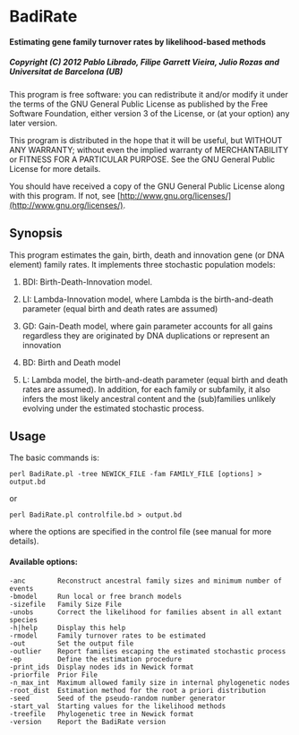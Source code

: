 
# BadiRate

#### Estimating gene family turnover rates by likelihood-based methods
##### Copyright (C) 2012 Pablo Librado, Filipe Garrett Vieira, Julio Rozas and Universitat de Barcelona (UB)

This program is free software: you can redistribute it and/or modify it under the terms of the GNU General Public License as published by the Free Software Foundation, either version 3 of the License, or (at your option) any later version.

This program is distributed in the hope that it will be useful, but WITHOUT ANY WARRANTY; without even the implied warranty of MERCHANTABILITY or FITNESS FOR A PARTICULAR PURPOSE. See the GNU General Public License for more details.

You should have received a copy of the GNU General Public License along with this program.  If not, see [http://www.gnu.org/licenses/](http://www.gnu.org/licenses/).

## Synopsis 
This program estimates the gain, birth, death and innovation gene (or DNA element) family rates. It implements three stochastic population models: 

1. BDI: Birth-Death-Innovation model.

2. LI: Lambda-Innovation model, where Lambda is the birth-and-death parameter (equal birth and death rates are assumed)

3. GD: Gain-Death model, where gain parameter accounts for all gains regardless they are originated by DNA duplications or represent an innovation

4. BD: Birth and Death model

5. L: Lambda model, the birth-and-death parameter (equal birth and death rates are assumed). In addition, for each family or subfamily, it also infers the most likely ancestral content and the (sub)families unlikely evolving under the estimated stochastic process.

## Usage
The basic commands is:

    perl BadiRate.pl -tree NEWICK_FILE -fam FAMILY_FILE [options] > output.bd

or

    perl BadiRate.pl controlfile.bd > output.bd

where the options are specified in the control file (see manual for more details).

#### Available options:


    -anc		Reconstruct ancestral family sizes and minimum number of events
    -bmodel		Run local or free branch models
    -sizefile	Family Size File
    -unobs		Correct the likelihood for families absent in all extant species
    -h|help		Display this help
    -rmodel		Family turnover rates to be estimated
    -out		Set the output file
    -outlier	Report families escaping the estimated stochastic process
    -ep			Define the estimation procedure
    -print_ids	Display nodes ids in Newick format
    -priorfile	Prior File
    -n_max_int	Maximum allowed family size in internal phylogenetic nodes 
    -root_dist	Estimation method for the root a priori distribution
    -seed		Seed of the pseudo-random number generator
    -start_val	Starting values for the likelihood methods
    -treefile	Phylogenetic tree in Newick format
    -version	Report the BadiRate version
